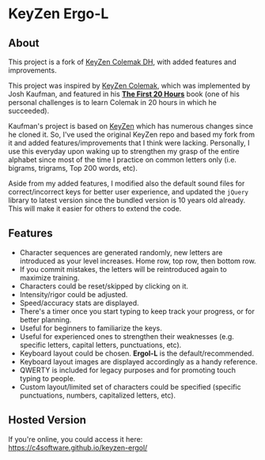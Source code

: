 
# KeyZen Ergo-L

## About

This project is a fork of [KeyZen Colemak DH](https://github.com/ranelpadon/keyzen-colemak-dh), with added features and improvements.

This project was inspired by [KeyZen Colemak](http://first20hours.github.com/keyzen-colemak/), which was implemented by Josh Kaufman, and featured in his [**The First 20 Hours**](https://first20hours.com/) book (one of his personal challenges is to learn Colemak in 20 hours in which he succeeded).

Kaufman's project is based on [KeyZen](https://github.com/wwwtyro/keyzen) which has numerous changes since he cloned it. So, I've used the original KeyZen repo and based my fork from it and added features/improvements that I think were lacking. Personally, I use this everyday upon waking up to strengthen my grasp of the entire alphabet since most of the time I practice on common letters only (i.e. bigrams, trigrams, Top 200 words, etc).

Aside from my added features, I modified also the default sound files for correct/incorrect keys for better user experience, and updated the `jQuery` library to latest version since the bundled version is 10 years old already. This will make it easier for others to extend the code.

## Features

* Character sequences are generated randomly, new letters are introduced as your level increases. Home row, top row, then bottom row.
* If you commit mistakes, the letters will be reintroduced again to maximize training.
* Characters could be reset/skipped by clicking on it.
* Intensity/rigor could be adjusted.
* Speed/accuracy stats are displayed.
* There's a timer once you start typing to keep track your progress, or for better planning.
* Useful for beginners to familiarize the keys.
* Useful for experienced ones to strengthen their weaknesses (e.g. specific letters, capital letters, punctuations, etc).
* Keyboard layout could be chosen. **Ergol-L** is the default/recommended.
* Keyboard layout images are displayed accordingly as a handy reference.
* QWERTY is included for legacy purposes and for promoting touch typing to people.
* Custom layout/limited set of characters could be specified (specific punctuations, numbers, capitalized letters, etc).

## Hosted Version

If you're online, you could access it here: <https://c4software.github.io/keyzen-ergol/>